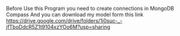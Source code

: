 Before Use this Program you need to create connections in MongoDB Compass
And you can download my model form this link 
https://drive.google.com/drive/folders/1i0suc-_-jfTboDdcR5Z1t9104xzYOo6M?usp=sharing